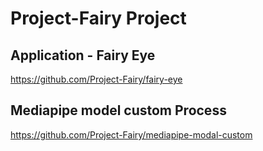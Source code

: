 # Project-Fairy Project

## Application - Fairy Eye
https://github.com/Project-Fairy/fairy-eye

## Mediapipe model custom Process

https://github.com/Project-Fairy/mediapipe-modal-custom
